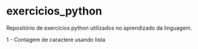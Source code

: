 # exercicios_python
Repositório de exercícios python utilizados no aprendizado da linguagem.

1 - Contagem de caractere usando lista
